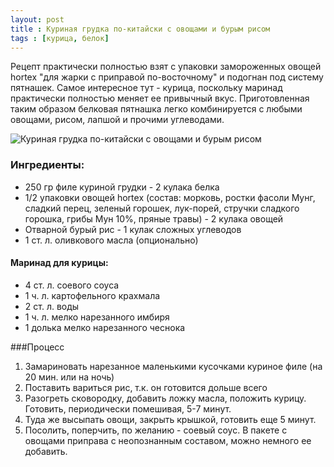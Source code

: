 ```yaml
---
layout: post
title : Куриная грудка по-китайски с овощами и бурым рисом
tags : [курица, белок]
---
```


Рецепт практически полностью взят с упаковки замороженных овощей hortex "для жарки с приправой по-восточному" и подогнан под систему пятнашек.
Самое интересное тут - курица, поскольку маринад практически полностью меняет ее привычный вкус. Приготовленная таким образом белковая пятнашка легко комбинируется с любыми овощами, рисом, лапшой и прочими углеводами.

![Куриная грудка по-китайски с овощами и бурым рисом](https://s3.amazonaws.com/abc17-cookbook/IMG_5528.JPG)

### Ингредиенты:
- 250 гр филе куриной грудки - 2 кулака белка
- 1/2 упаковки овощей hortex (состав: морковь, ростки фасоли Мунг, сладкий перец, зеленый горошек, лук-порей, стручки сладкого горошка, грибы Мун 10%, пряные травы) - 2 кулака овощей
- Отварной бурый рис - 1 кулак сложных углеводов 
- 1 ст. л. оливкового масла (опционально)

#### Маринад для курицы: 

- 4 ст. л. соевого соуса
- 1 ч. л. картофельного крахмала
- 2 ст. л. воды
- 1 ч. л.  мелко нарезанного имбиря
- 1 долька мелко нарезанного чеснока

###Процесс

1. Замариновать нарезанное маленькими кусочками куриное филе (на 20 мин. или на ночь)
1. Поставить вариться рис, т.к. он готовится дольше всего
2. Разогреть сковородку, добавить ложку масла, положить курицу. Готовить, периодически помешивая, 5-7 минут.
3. Туда же высыпать овощи, закрыть крышкой, готовить еще 5 минут.
4. Посолить, поперчить, по желанию - соевый соус. В пакете с овощами приправа с неопознанным составом, можно немного ее добавить.

